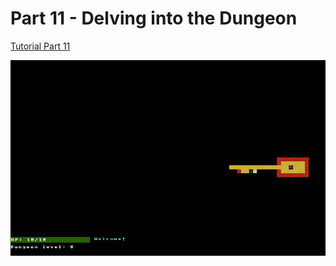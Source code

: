 # Part 11 - Delving into the Dungeon

[Tutorial Part 11](http://rogueliketutorials.com/tutorials/tcod/v2/part-11/)

![Part 11 - Delving into the Dungeon](roguelike_part11.gif "Part 11 - Delving into the Dungeon")
